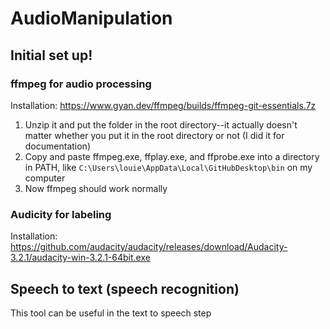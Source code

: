 # AudioManipulation
## Initial set up!
### ffmpeg for audio processing
Installation: https://www.gyan.dev/ffmpeg/builds/ffmpeg-git-essentials.7z 
1. Unzip it and put the folder in the root directory--it actually doesn't 
   matter whether you put it in the root directory or not (I did it for 
   documentation)
2. Copy and paste ffmpeg.exe, ffplay.exe, and ffprobe.exe into a 
   directory in PATH, like `C:\Users\louie\AppData\Local\GitHubDesktop\bin` 
   on my computer
3. Now ffmpeg should work normally 

### Audicity for labeling
Installation: https://github.com/audacity/audacity/releases/download/Audacity-3.2.1/audacity-win-3.2.1-64bit.exe 

## Speech to text (speech recognition)
This tool can be useful in the text to speech step